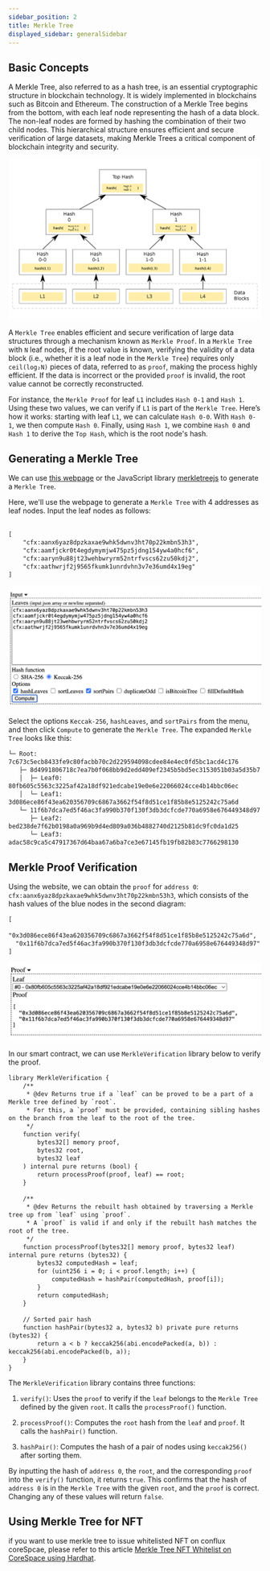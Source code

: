 ```yaml
---
sidebar_position: 2
title: Merkle Tree
displayed_sidebar: generalSidebar
---
```


## Basic Concepts

A Merkle Tree, also referred to as a hash tree, is an essential cryptographic structure in blockchain technology. It is widely implemented in blockchains such as Bitcoin and Ethereum. The construction of a Merkle Tree begins from the bottom, with each leaf node representing the hash of a data block. The non-leaf nodes are formed by hashing the combination of their two child nodes. This hierarchical structure ensures efficient and secure verification of large datasets, making Merkle Trees a critical component of blockchain integrity and security.

![Generating Merkle Tree](../../image/merkle-tree.png)

A `Merkle Tree` enables efficient and secure verification of large data structures through a mechanism known as `Merkle Proof`. In a `Merkle Tree` with `N` leaf nodes, if the root value is known, verifying the validity of a data block (i.e., whether it is a leaf node in the `Merkle Tree`) requires only `ceil(log₂N)` pieces of data, referred to as `proof`, making the process highly efficient. If the data is incorrect or the provided `proof` is invalid, the root value cannot be correctly reconstructed.

For instance, the `Merkle Proof` for leaf `L1` includes `Hash 0-1` and `Hash 1`. Using these two values, we can verify if `L1` is part of the `Merkle Tree`. Here’s how it works: starting with leaf `L1`, we can calculate `Hash 0-0`. With `Hash 0-1`, we then compute `Hash 0`. Finally, using `Hash 1`, we combine `Hash 0` and `Hash 1` to derive the `Top Hash`, which is the root node's hash.

## Generating a Merkle Tree

We can use [this webpage](https://lab.miguelmota.com/merkletreejs/example/) or the JavaScript library [merkletreejs](https://github.com/miguelmota/merkletreejs) to generate a `Merkle Tree`.

Here, we'll use the webpage to generate a `Merkle Tree` with 4 addresses as leaf nodes. Input the leaf nodes as follows:

```solidity

[
    "cfx:aanx6yaz8dpzkaxae9whk5dwnv3ht70p22kmbn53h3",
    "cfx:aamfjckr0t4egdymymjw475pz5jdng154yw4a0hcf6",
    "cfx:aaryn9u88jt23wehbwryrm52ntrfvscs62zu50kdj2",
    "cfx:aathwrjf2j9565fkumk1unrdvhn3v7e36umd4x19eg"
]

```

![Merkle Proof](../../image/merkle-tree-tool.png)

Select the options `Keccak-256`, `hashLeaves`, and `sortPairs` from the menu, and then click `Compute` to generate the `Merkle Tree`. The expanded `Merkle Tree` looks like this:

```
└─ Root: 7c673c5ecb8433fe9c80facbb70c2d229594098cdee84e4ec0fd5bc1acd4c176
   ├─ 8d4991806718c7ea7b0f068bb9d2edd409ef2345b5bd5ec3153051b03a5d35b7
   │  ├─ Leaf0: 80fb605c5563c3225af42a18df921edcabe19e0e6e22066024cce4b14bbc06ec
   │  └─ Leaf1: 3d086ece86f43ea620356709c6867a3662f54f8d51ce1f85b8e5125242c75a6d
   └─ 11f6b7dca7ed5f46ac3fa990b370f130f3db3dcfcde770a6958e676449348d97
      ├─ Leaf2: bed238de7f62b0198a0a969b9d4ed809a036b4882740d2125b81dc9fc0da1d25
      └─ Leaf3: adac58c9ca5c47917367d64baa67a6ba7ce3e67145fb19fb82b83c7766298130
```

## Merkle Proof Verification

Using the website, we can obtain the `proof` for `address 0`: `cfx:aanx6yaz8dpzkaxae9whk5dwnv3ht70p22kmbn53h3`, which consists of the hash values of the blue nodes in the second diagram:

```solidity
[
  "0x3d086ece86f43ea620356709c6867a3662f54f8d51ce1f85b8e5125242c75a6d",
  "0x11f6b7dca7ed5f46ac3fa990b370f130f3db3dcfcde770a6958e676449348d97"
]
```

![Merkle Proof](../../image/merkle-tree-proof.png)

In our smart contract, we can use `MerkleVerification` library below to verify the proof.

```solidity
library MerkleVerification {
    /**
     * @dev Returns true if a `leaf` can be proved to be a part of a Merkle tree defined by `root`.
     * For this, a `proof` must be provided, containing sibling hashes on the branch from the leaf to the root of the tree.
     */
    function verify(
        bytes32[] memory proof,
        bytes32 root,
        bytes32 leaf
    ) internal pure returns (bool) {
        return processProof(proof, leaf) == root;
    }

    /**
     * @dev Returns the rebuilt hash obtained by traversing a Merkle tree up from `leaf` using `proof`.
     * A `proof` is valid if and only if the rebuilt hash matches the root of the tree.
     */
    function processProof(bytes32[] memory proof, bytes32 leaf) internal pure returns (bytes32) {
        bytes32 computedHash = leaf;
        for (uint256 i = 0; i < proof.length; i++) {
            computedHash = hashPair(computedHash, proof[i]);
        }
        return computedHash;
    }

    // Sorted pair hash
    function hashPair(bytes32 a, bytes32 b) private pure returns (bytes32) {
        return a < b ? keccak256(abi.encodePacked(a, b)) : keccak256(abi.encodePacked(b, a));
    }
}
```

The `MerkleVerification` library contains three functions:

1. `verify()`: Uses the `proof` to verify if the `leaf` belongs to the `Merkle Tree` defined by the given `root`. It calls the `processProof()` function.

2. `processProof()`: Computes the `root` hash from the `leaf` and `proof`. It calls the `hashPair()` function.

3. `hashPair()`: Computes the hash of a pair of nodes using `keccak256()` after sorting them.

By inputting the hash of `address 0`, the `root`, and the corresponding `proof` into the `verify()` function, it returns `true`. This confirms that the hash of `address 0` is in the `Merkle Tree` with the given `root`, and the `proof` is correct. Changing any of these values will return `false`.

## Using Merkle Tree for NFT

if you want to use merkle tree to issue whitelisted NFT on conflux coreSpcae, please refer to this article [Merkle Tree NFT Whitelist on CoreSpace using Hardhat](docs/core/tutorials/nft-tutorials/whitelists).
